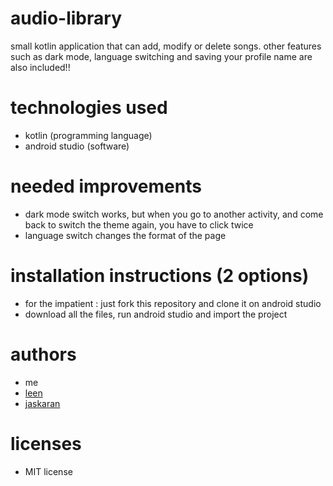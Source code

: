 # audio-library
small kotlin application that can add, modify or delete songs. other features such as dark mode, language switching and saving your profile name are also included!!

# technologies used
- kotlin (programming language)
- android studio (software)

# needed improvements
- dark mode switch works, but when you go to another activity, and come back to switch the theme again, you have to click twice
- language switch changes the format of the page

# installation instructions (2 options)
- for the impatient : just fork this repository and clone it on android studio
- download all the files, run android studio and import the project

# authors
- me
- <a href="https://github.com/LeenAlHarash">leen<a>
- <a href="https://github.com/issjayjay">jaskaran</a>

# licenses
- MIT license
